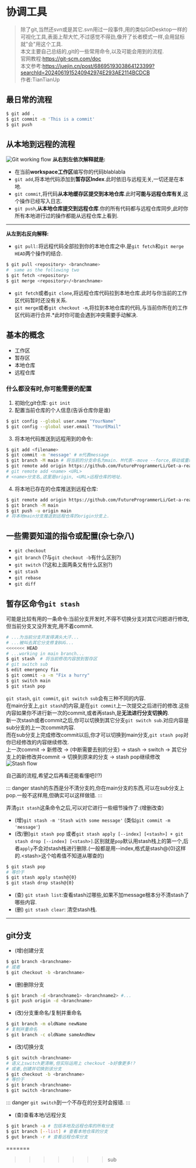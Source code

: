 # 协调工具
> 除了git,当然还svn或是其它.svn用过一段事件,用的类似GitDesktop一样的可视化工具,表面上帮大忙,不过感觉不得劲,像开了长者模式一样,会用鼠标就"会"用这个工具.  
> 本文主要自己总结的,git的一些常用命令,以及可能会用到的流程.  
> 官网教程:https://git-scm.com/doc  
> 本文参考:https://juejin.cn/post/6869519303864123399?searchId=2024061915240942974E293AE2114BCDCB  
作者:TianTianUp

## 最日常的流程
```bash
$ git add .
$ git commit -m 'This is a commit'
$ git push
```

## 从本地到远程的流程
![Git working flow](/gitflow.png)
**从右到左依次解释就是:**
* 在当前**workspace工作区**编写你的代码blablabla
* `git add`,将本地代码添加到**暂存区Index**.此时依旧与远程无关,一切还是在本地.
* `git commit`,将代码**从本地缓存区提交到本地仓库**.此时**可能与远程仓库有关**,这个操作已经写入日志.
* `git push`,**从本地仓库提交到远程仓库**.你的所有代码都与远程仓库同步,此时你所有本地进行过的操作都能从远程仓库上看到.  

***

**从左到右反向解释:**
* `git pull:`将远程代码全部拉到你的本地仓库之中.是`git fetch`和`git merge HEAD`两个操作的结合.
```bash
$ git pull <repository> <branchname>
#  same as the following two
$ git fetch <repository>
$ git merge <repository>/<branchname>
```
* `git fetch`或者`git clone`,将远程仓库代码拉到本地仓库.此时与你当前的工作区代码暂时还没有关系.
* `git merge`或者`git checkout -m`,将拉到本地仓库的代码,与当前你所在的工作区代码进行合并.*此时你可能会遇到冲突需要手动解决.  

## 基本的概念
* 工作区
* 暂存区
* 本地仓库
* 远程仓库

### 什么都没有时,你可能需要的配置
1. 初始化git仓库: `git init`  
2. 配置当前仓库的个人信息(告诉仓库你是谁)
```bash
$ git config --global user.name "YourName"
$ git config --global user.email "YourEMail"
```
3. 将本地代码推送到远程用到的命令:
```bash
$ git add <filename>
$ git commit -m 'message' # m代表message
$ git branch -M main # 将当前的分支命名为main. M代表--move --force,移动或重命名分支名称.
$ git remote add origin https://github.com/FutureProgrammerLi/Get-a-readme.git 
# git remote add <name> <URL>
# <name>分支名,这里是origin, <URL>远程仓库的地址.
```
4. 将本地已存在的仓库推送到远程仓库:
```bash
$ git remote add origin https://github.com/FutureProgrammerLi/Get-a-readme.git
$ git branch -M main
$ git push -u origin main
# 将本地main分支推送到远程仓库的origin分支上.
```

## 一些需要知道的指令或配置(杂七杂八)
* `git checkout`
* `git branch` (?与`git checkout -b`有什么区别?)
* `git switch` (?这和上面两条又有什么区别?)
* `git stash`
* `git rebase`
* `git diff`

## 暂存区命令`git stash`
可能是比较有用的一条命令:当前分支开发时,不得不切换分支对其它问题进行修改,但当前分支又没开发完,用不着commit.
```bash
# ...为当前分支开发得满头大汗...
# ...被叫去其它分支修复BUG...
<<<<<<< HEAD
# ...working in main branch...
$ git stash  # 将当前修改内容放到暂存区
# git switch sub
$ edit emergency fix
$ git commit -a -m "Fix a hurry"
$ git switch main
$ git stash pop
```

`git stash`, `git commit`, `git switch sub`会有三种不同的内容.  
在main分支上,`git stash`的内容,是在`git commit`上一次提交之后进行的修改.这些内容如果你不进行新一次的commit,或者再stash,是**无法进行分支切换的**.  
新一次stash或者commit之后,你可以切换到其它分支`git switch sub`.对应内容是sub分支的上一次commit内容.  
而在sub分支上完成修改commit以后,你才可以切换到main分支,`git stash pop`对你已经修改的内容继续修改.  
上一次commit -> 新修改 -> (中断需要去别的分支) -> stash -> switch -> 其它分支上的新修改并commit -> 切换到原来的分支 -> stash pop继续修改
![Stash flow](/stash-flow.png)
<p class="text-xs font-bold text-blue-300">自己画的流程,希望之后再看还能看懂吧(!?)</p>

::: danger
stash的东西是分不清分支的,你在main分支的东西,可以在sub分支上pop.一般不这样用,但确实可以这样做错.
:::

弄清`git stash`这条命令之后,可以对它进行一些细节操作了:(增删改查)
* (增)`git stash -m 'Stash with some message'` (类似`git commit -m 'message'`)
* (改/删)`git stash pop` 或者`git stash apply [--index] [<stash>] + git stash drop [--index] [<stash>]`.区别就是`pop`默认用stash栈上的第一个,后者`apply`不会对stash栈进行删除.(一般都是用--index,格式是stash@{0}这样的.\<stash>这个哈希值不知道从哪查的)
```bash
$ git stash pop 
# 等价于
$ git stash apply stash@{0}
$ git stash drop stash@{0}
```
* (查) `git stash list`:查看stash过哪些,如果不加message根本分不清stash了哪些内容.
* (删) `git stash clear`: 清空stash栈.

---

## git分支
* (增)创建分支
```bash
$ git branch <branchname>
# 或者
$ git checkout -b <branchname>
```
* (删)删除分支
```bash
$ git branch -d <branchname1> <branchname2> #...
$ git push origin -d <branchname>
```

* (改)分支重命名/复制并重命名
```bash
$ git branch -m oldName newName
# 复制并重命名
$ git branch -c oldName sameAndNew
```

* (改)切换分支
```bash
$ git switch <branchname>
# 语义上switch更清晰,但实际运用上 checkout -b好像更多!?
# 或者,创建并切换到该分支
$ git checkout -b <branchname>
# 等价于
$ git branch <branchname>
$ git switch <branchname>
```
::: danger
`git switch`到一个不存在的分支时会报错.
:::

* (查)查看本地/远程分支
```bash
$ git branch -a # 包括本地及远程仓库的所有分支
$ git branch [--list] # 查看本地仓库的分支 
$ gut branch -r # 查看远程仓库分支
```
=======

>>>>>>> sub
